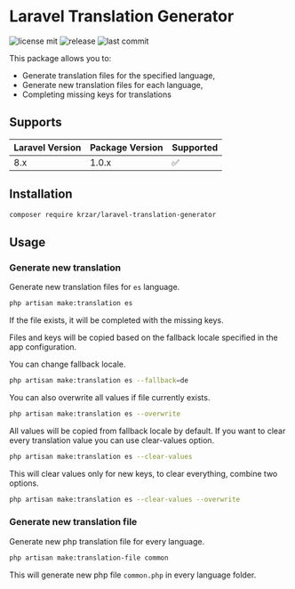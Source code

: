 # Laravel Translation Generator
![license mit](https://badgen.net/github/license/krzar/laravel-translation-generator)
![release](https://badgen.net/github/release/krzar/laravel-translation-generator)
![last commit](https://badgen.net/github/last-commit/krzar/laravel-translation-generator)

This package allows you to:
- Generate translation files for the specified language,
- Generate new translation files for each language,
- Completing missing keys for translations

## Supports

| Laravel Version | Package Version | Supported          |
|-----------------|-----------------|--------------------|
| 8.x             | 1.0.x           | :white_check_mark: |

## Installation

```bash
composer require krzar/laravel-translation-generator
```

## Usage

### Generate new translation

Generate new translation files for `es` language.
```bash
php artisan make:translation es
```

If the file exists, it will be completed with the missing keys.

Files and keys will be copied based on the fallback locale specified in the app configuration.

You can change fallback locale.

```bash
php artisan make:translation es --fallback=de
```

You can also overwrite all values if file currently exists.

```bash
php artisan make:translation es --overwrite
```

All values will be copied from fallback locale by default.
If you want to clear every translation value you can use clear-values option.

```bash
php artisan make:translation es --clear-values
```

This will clear values only for new keys, to clear everything, combine two options.

```bash
php artisan make:translation es --clear-values --overwrite
```

### Generate new translation file

Generate new php translation file for every language.

```bash
php artisan make:translation-file common
```

This will generate new php file `common.php` in every language folder.

